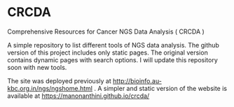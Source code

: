 # CRCDA
Comprehensive Resources for Cancer NGS Data Analysis ( CRCDA )

A simple repository to list different tools of NGS data analysis. The github version of this project includes only static pages.
The original version contains dynamic pages with search options. I will update this repository soon with new tools.

The site was deployed previously at http://bioinfo.au-kbc.org.in/ngs/ngshome.html . 
A simpler and static version of the website is available at https://manonanthini.github.io/crcda/
